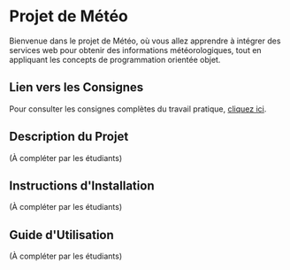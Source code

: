 # Projet de Météo

Bienvenue dans le projet de Météo, où vous allez apprendre à intégrer des services web pour obtenir des informations météorologiques, tout en appliquant les concepts de programmation orientée objet.

## Lien vers les Consignes
Pour consulter les consignes complètes du travail pratique, [cliquez ici](consignes.md).

## Description du Projet
(À compléter par les étudiants)

## Instructions d'Installation
(À compléter par les étudiants)

## Guide d'Utilisation
(À compléter par les étudiants)